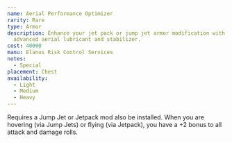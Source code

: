 ```yaml
---
name: Aerial Performance Optimizer
rarity: Rare
type: Armor
description: Enhance your jet pack or jump jet armor modification with an
  advanced aerial lubricant and stabilizer.
cost: 40000
manu: Elanus Risk Control Services
notes:
  - Special
placement: Chest
availability:
  - Light
  - Medium
  - Heavy
---
```

Requires a Jump Jet or Jetpack mod also be installed. When you are hovering (via Jump Jets) or flying (via Jetpack), you have a +2 bonus to all attack and damage rolls.
